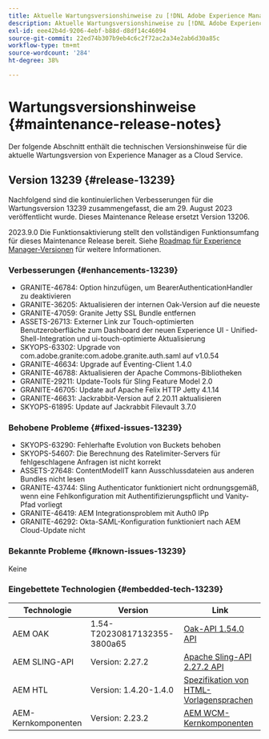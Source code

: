 ```yaml
---
title: Aktuelle Wartungsversionshinweise zu [!DNL Adobe Experience Manager] as a Cloud Service.
description: Aktuelle Wartungsversionshinweise zu [!DNL Adobe Experience Manager] as a Cloud Service.
exl-id: eee42b4d-9206-4ebf-b88d-d8df14c46094
source-git-commit: 22ed74b307b9eb4c6c2f72ac2a34e2ab6d30a85c
workflow-type: tm+mt
source-wordcount: '284'
ht-degree: 38%

---
```


# Wartungsversionshinweise {#maintenance-release-notes}

Der folgende Abschnitt enthält die technischen Versionshinweise für die aktuelle Wartungsversion von Experience Manager as a Cloud Service.

## Version 13239 {#release-13239}

Nachfolgend sind die kontinuierlichen Verbesserungen für die Wartungsversion 13239 zusammengefasst, die am 29. August 2023 veröffentlicht wurde. Dieses Maintenance Release ersetzt Version 13206.

2023.9.0 Die Funktionsaktivierung stellt den vollständigen Funktionsumfang für dieses Maintenance Release bereit. Siehe [Roadmap für Experience Manager-Versionen](https://experienceleague.adobe.com/docs/experience-manager-release-information/aem-release-updates/update-releases-roadmap.html?lang=de) für weitere Informationen.

### Verbesserungen {#enhancements-13239}

- GRANITE-46784: Option hinzufügen, um BearerAuthenticationHandler zu deaktivieren
- GRANITE-36205: Aktualisieren der internen Oak-Version auf die neueste
- GRANITE-47059: Granite Jetty SSL Bundle entfernen
- ASSETS-26713: Externer Link zur Touch-optimierten Benutzeroberfläche zum Dashboard der neuen Experience UI - Unified-Shell-Integration und ui-touch-optimierte Aktualisierung
- SKYOPS-63302: Upgrade von com.adobe.granite:com.adobe.granite.auth.saml auf v1.0.54
- GRANITE-46634: Upgrade auf Eventing-Client 1.4.0
- GRANITE-46788: Aktualisieren der Apache Commons-Bibliotheken
- GRANITE-29211: Update-Tools für Sling Feature Model 2.0
- GRANITE-46705: Update auf Apache Felix HTTP Jetty 4.1.14
- GRANITE-46631: Jackrabbit-Version auf 2.20.11 aktualisieren
- SKYOPS-61895: Update auf Jackrabbit Filevault 3.7.0

### Behobene Probleme {#fixed-issues-13239}

- SKYOPS-63290: Fehlerhafte Evolution von Buckets behoben
- SKYOPS-54607: Die Berechnung des Ratelimiter-Servers für fehlgeschlagene Anfragen ist nicht korrekt
- ASSETS-27648: ContentModelIT kann Ausschlussdateien aus anderen Bundles nicht lesen
- GRANITE-43744: Sling Authenticator funktioniert nicht ordnungsgemäß, wenn eine Fehlkonfiguration mit Authentifizierungspflicht und Vanity-Pfad vorliegt
- GRANITE-46419: AEM Integrationsproblem mit Auth0 IPp
- GRANITE-46292: Okta-SAML-Konfiguration funktioniert nach AEM Cloud-Update nicht

### Bekannte Probleme {#known-issues-13239}

Keine

### Eingebettete Technologien {#embedded-tech-13239}

| Technologie | Version | Link |
|---|---|---|
| AEM OAK | 1.54-T20230817132355-3800a65 | [Oak-API 1.54.0 API](https://www.javadoc.io/doc/org.apache.jackrabbit/oak-api/1.54.0/index.html) |
| AEM SLING-API | Version: 2.27.2 | [Apache Sling-API 2.27.2 API](https://www.javadoc.io/doc/org.apache.sling/org.apache.sling.api/latest/index.html) |
| AEM HTL | Version: 1.4.20-1.4.0 | [Spezifikation von HTML-Vorlagensprachen](https://github.com/adobe/htl-spec) |
| AEM-Kernkomponenten | Version: 2.23.2 | [AEM WCM-Kernkomponenten](https://github.com/adobe/aem-core-wcm-components) |

